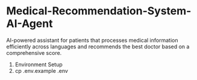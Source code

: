 # Medical-Recommendation-System-AI-Agent
AI-powered assistant for patients that processes medical information efficiently across languages and recommends the best doctor based on a comprehensive score.
1. Environment Setup
2. cp .env.example .env
